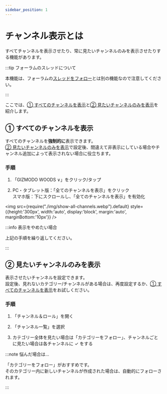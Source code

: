 ```yaml
---
sidebar_position: 1
---
```


# チャンネル表示とは

すべてチャンネルを表示させたり、常に見たいチャンネルのみを表示させたりする機能があります。

:::tip フォーラムのスレッドについて

本機能は、フォーラムの[スレッドをフォロー](/tutorial/forum/follow)とは別の機能なので注意してください。

:::

ここでは、[① すべてのチャンネルを表示](#%E3%81%99%E3%81%B9%E3%81%A6%E3%81%AE%E3%83%81%E3%83%A3%E3%83%B3%E3%83%8D%E3%83%AB%E3%82%92%E8%A1%A8%E7%A4%BA)と[② 見たいチャンネルのみを表示](#%E8%A6%8B%E3%81%9F%E3%81%84%E3%83%81%E3%83%A3%E3%83%B3%E3%83%8D%E3%83%AB%E3%81%AE%E3%81%BF%E3%82%92%E8%A1%A8%E7%A4%BA)を紹介します。

## ① すべてのチャンネルを表示

すべてのチャンネルを**強制的に**表示できます。  
[② 見たいチャンネルのみを表示](#%E8%A6%8B%E3%81%9F%E3%81%84%E3%83%81%E3%83%A3%E3%83%B3%E3%83%8D%E3%83%AB%E3%81%AE%E3%81%BF%E3%82%92%E8%A1%A8%E7%A4%BA)で設定後、間違えて非表示にしている場合やチャンネル追加によって表示されない場合に役立ちます。

### 手順

1. 「GIZMODO WOODS ∨」をクリック/タップ

2. PC・タブレット版：「全てのチャンネルを表示」をクリック  
   スマホ版：下にスクロールし、「全てのチャンネルを表示」を有効化

<img src={require("./img/show-all-channels.webp").default}
style={{height:'300px', width:'auto', display:'block', margin:'auto', marginBottom:'10px'}} />

:::info 表示をやめたい場合

上記の手順を繰り返してください。

:::

## ② 見たいチャンネルのみを表示

表示させたいチャンネルを設定できます。  
設定後、見れないカテゴリー/チャンネルがある場合は、再度設定するか、[① すべてのチャンネルを表示](#%E3%81%99%E3%81%B9%E3%81%A6%E3%81%AE%E3%83%81%E3%83%A3%E3%83%B3%E3%83%8D%E3%83%AB%E3%82%92%E8%A1%A8%E7%A4%BA)をお試しください。

### 手順

1. 「チャンネル＆ロール」を開く

2. 「チャンネル一覧」を選択

3. カテゴリー全体を見たい場合は「カテゴリーをフォロー」、チャンネルごとに見たい場合は各チャンネルに ✓ をする

:::note 悩んだ場合は...

「カテゴリーをフォロー」がおすすめです。  
そのカテゴリー内に新しいチャンネルが作成された場合は、自動的にフォローされます。

:::
